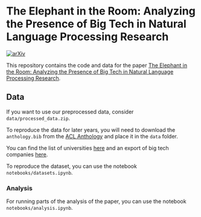 # The Elephant in the Room: Analyzing the Presence of Big Tech in Natural Language Processing Research
[![arXiv](https://img.shields.io/badge/arXiv-2305.02797-b31b1b.svg)](arxiv.org/abs/2305.02797)

This repository contains the code and data for the paper [The Elephant in the Room: Analyzing the Presence of Big Tech in Natural Language Processing Research](arxiv.org/abs/2305.02797).

## Data
If you want to use our preprocessed data, consider `data/processed_data.zip`.

To reproduce the data for later years, you will need to download the `anthology.bib` from the [ACL Anthology](https://aclanthology.org) and place it in the `data` folder.

You can find the list of universities [here](https://www.topuniversities.com/qs-world-university-rankings) and an export of big tech companies [here](https://finviz.com).

To reproduce the dataset, you can use the notebook `notebooks/datasets.ipynb`.

### Analysis
For running parts of the analysis of the paper, you can use the notebook `notebooks/analysis.ipynb`.

